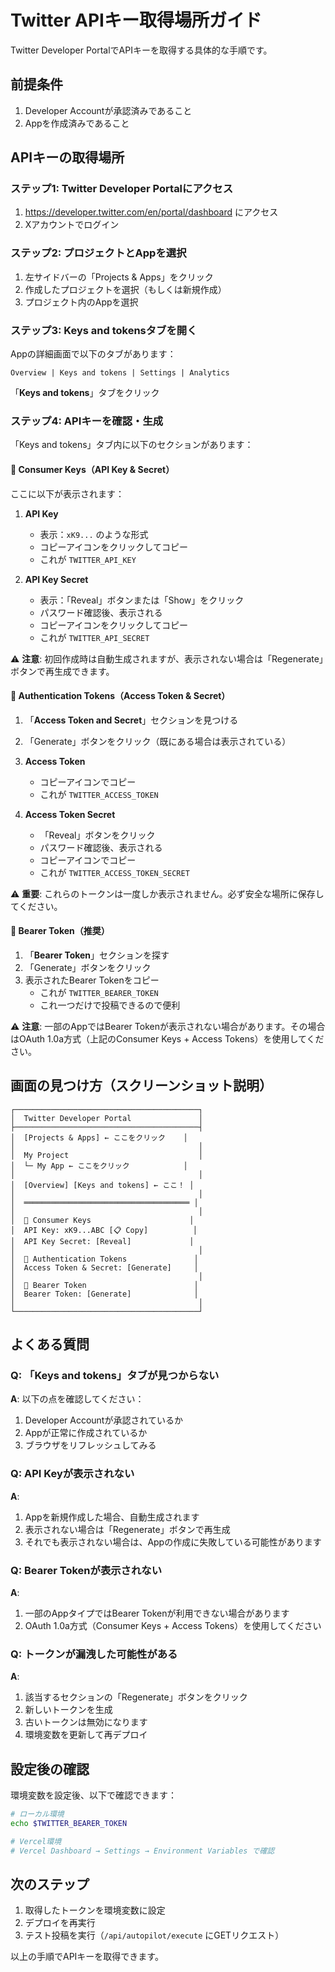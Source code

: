 # Twitter APIキー取得場所ガイド

Twitter Developer PortalでAPIキーを取得する具体的な手順です。

## 前提条件

1. Developer Accountが承認済みであること
2. Appを作成済みであること

## APIキーの取得場所

### ステップ1: Twitter Developer Portalにアクセス

1. https://developer.twitter.com/en/portal/dashboard にアクセス
2. Xアカウントでログイン

### ステップ2: プロジェクトとAppを選択

1. 左サイドバーの「Projects & Apps」をクリック
2. 作成したプロジェクトを選択（もしくは新規作成）
3. プロジェクト内のAppを選択

### ステップ3: Keys and tokensタブを開く

Appの詳細画面で以下のタブがあります：

```
Overview | Keys and tokens | Settings | Analytics
```

「**Keys and tokens**」タブをクリック

### ステップ4: APIキーを確認・生成

「Keys and tokens」タブ内に以下のセクションがあります：

#### 🔑 Consumer Keys（API Key & Secret）

ここに以下が表示されます：

1. **API Key**
   - 表示：`xK9...` のような形式
   - コピーアイコンをクリックしてコピー
   - これが `TWITTER_API_KEY`

2. **API Key Secret**
   - 表示：「Reveal」ボタンまたは「Show」をクリック
   - パスワード確認後、表示される
   - コピーアイコンをクリックしてコピー
   - これが `TWITTER_API_SECRET`

⚠️ **注意**: 初回作成時は自動生成されますが、表示されない場合は「Regenerate」ボタンで再生成できます。

#### 🔐 Authentication Tokens（Access Token & Secret）

1. 「**Access Token and Secret**」セクションを見つける
2. 「Generate」ボタンをクリック（既にある場合は表示されている）
3. **Access Token**
   - コピーアイコンでコピー
   - これが `TWITTER_ACCESS_TOKEN`

4. **Access Token Secret**
   - 「Reveal」ボタンをクリック
   - パスワード確認後、表示される
   - コピーアイコンでコピー
   - これが `TWITTER_ACCESS_TOKEN_SECRET`

⚠️ **重要**: これらのトークンは一度しか表示されません。必ず安全な場所に保存してください。

#### 🎫 Bearer Token（推奨）

1. 「**Bearer Token**」セクションを探す
2. 「Generate」ボタンをクリック
3. 表示されたBearer Tokenをコピー
   - これが `TWITTER_BEARER_TOKEN`
   - これ一つだけで投稿できるので便利

⚠️ **注意**: 一部のAppではBearer Tokenが表示されない場合があります。その場合はOAuth 1.0a方式（上記のConsumer Keys + Access Tokens）を使用してください。

## 画面の見つけ方（スクリーンショット説明）

```
┌─────────────────────────────────────────┐
│  Twitter Developer Portal               │
├─────────────────────────────────────────┤
│  [Projects & Apps] ← ここをクリック    │
│                                         │
│  My Project                             │
│  └─ My App ← ここをクリック            │
│                                         │
│  [Overview] [Keys and tokens] ← ここ！ │
│                                         │
│  ═════════════════════════════════════ │
│                                         │
│  🔑 Consumer Keys                      │
│  API Key: xK9...ABC [📋 Copy]          │
│  API Key Secret: [Reveal]             │
│                                         │
│  🔐 Authentication Tokens               │
│  Access Token & Secret: [Generate]     │
│                                         │
│  🎫 Bearer Token                        │
│  Bearer Token: [Generate]              │
│                                         │
└─────────────────────────────────────────┘
```

## よくある質問

### Q: 「Keys and tokens」タブが見つからない

**A**: 以下の点を確認してください：
1. Developer Accountが承認されているか
2. Appが正常に作成されているか
3. ブラウザをリフレッシュしてみる

### Q: API Keyが表示されない

**A**: 
1. Appを新規作成した場合、自動生成されます
2. 表示されない場合は「Regenerate」ボタンで再生成
3. それでも表示されない場合は、Appの作成に失敗している可能性があります

### Q: Bearer Tokenが表示されない

**A**: 
1. 一部のAppタイプではBearer Tokenが利用できない場合があります
2. OAuth 1.0a方式（Consumer Keys + Access Tokens）を使用してください

### Q: トークンが漏洩した可能性がある

**A**:
1. 該当するセクションの「Regenerate」ボタンをクリック
2. 新しいトークンを生成
3. 古いトークンは無効になります
4. 環境変数を更新して再デプロイ

## 設定後の確認

環境変数を設定後、以下で確認できます：

```bash
# ローカル環境
echo $TWITTER_BEARER_TOKEN

# Vercel環境
# Vercel Dashboard → Settings → Environment Variables で確認
```

## 次のステップ

1. 取得したトークンを環境変数に設定
2. デプロイを再実行
3. テスト投稿を実行（`/api/autopilot/execute` にGETリクエスト）

以上の手順でAPIキーを取得できます。

